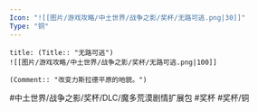 ```yaml
---
Icon: "![[图片/游戏攻略/中土世界/战争之影/奖杯/无路可逃.png|30]]"
Type: "铜"
---
```

```ad-common-bronze-trophy
title: (Title:: "无路可逃")
![[图片/游戏攻略/中土世界/战争之影/奖杯/无路可逃.png|100]]

(Comment:: "改变力斯拉德平原的地貌。")
```

#中土世界/战争之影/奖杯/DLC/魔多荒漠剧情扩展包 #奖杯 #奖杯/铜
